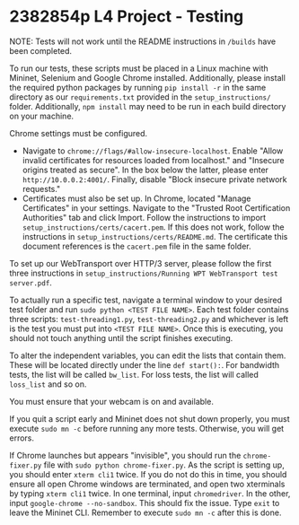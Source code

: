 # 2382854p L4 Project - Testing

NOTE: Tests will not work until the README instructions in `/builds` have been completed.

To run our tests, these scripts must be placed in a Linux machine with Mininet, Selenium and Google Chrome installed. Additionally, please install the required python packages by running `pip install -r` in the same directory as our `requirements.txt` provided in the `setup_instructions/` folder. Additionally, `npm install` may need to be run in each build directory on your machine.

Chrome settings must be configured.
* Navigate to `chrome://flags/#allow-insecure-localhost`. Enable "Allow invalid certificates for resources loaded from localhost." and "Insecure origins treated as secure". In the box below the latter, please enter `http://10.0.0.2:4001/`. Finally, disable "Block insecure private network requests."
* Certificates must also be set up. In Chrome, located "Manage Certificates" in your settings. Navigate to the "Trusted Root Certification Authorities" tab and click Import. Follow the instructions to import `setup_instructions/certs/cacert.pem`. If this does not work, follow the instructions in `setup_instructions/certs/README.md`. The certificate this document references is the `cacert.pem` file in the same folder.

To set up our WebTransport over HTTP/3 server, please follow the first three instructions in `setup_instructions/Running WPT WebTransport test server.pdf`.

To actually run a specific test, navigate a terminal window to your desired test folder and run `sudo python <TEST FILE NAME>`. Each test folder contains three scripts: `test-threading1.py`, `test-threading2.py` and whichever is left is the test you must put into `<TEST FILE NAME>`. Once this is executing, you should not touch anything until the script finishes executing.

To alter the independent variables, you can edit the lists that contain them. These will be located directly under the line `def start():`. For bandwidth tests, the list will be called `bw_list`. For loss tests, the list will called `loss_list` and so on.

You must ensure that your webcam is on and available. 

If you quit a script early and Mininet does not shut down properly, you must execute `sudo mn -c` before running any more tests. Otherwise, you will get errors.

If Chrome launches but appears "invisible", you should run the `chrome-fixer.py` file with `sudo python chrome-fixer.py`. As the script is setting up, you should enter `xterm cli1` twice. 
If you do not do this in time, you should ensure all open Chrome windows are terminated, and open two xterminals by typing `xterm cli1` twice. In one terminal, input `chromedriver`. In the other, input `google-chrome --no-sandbox`. This should fix the issue. Type `exit` to leave the Mininet CLI. Remember to execute `sudo mn -c` after this is done.